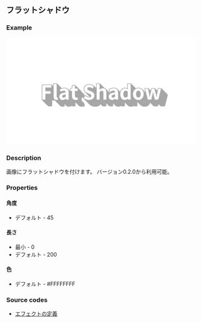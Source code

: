## フラットシャドウ

### Example

![](https://raw.githubusercontent.com/b-editor/LearnBEditor/main/ja-JP/images/flat-shadow.jpg)

### Description

画像にフラットシャドウを付けます。
バージョン0.2.0から利用可能。

### Properties

#### 角度

* デフォルト - 45

#### 長さ

* 最小 - 0
* デフォルト - 200

#### 色

* デフォルト - #FFFFFFFF

### Source codes

* [エフェクトの定義](https://github.com/b-editor/BEditor/blob/develop/src/libraries/BEditor.Primitive/Effects/PrimitiveImages/FlatShadow.cs)